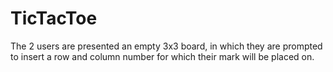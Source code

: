 # TicTacToe
The 2 users are presented an empty 3x3 board, in which they are prompted to insert a
row and column number for which their mark will be placed on.
